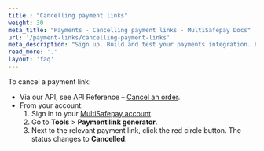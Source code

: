 ```yaml
---
title : "Cancelling payment links"
weight: 30
meta_title: "Payments - Cancelling payment links - MultiSafepay Docs"
url: '/payment-links/cancelling-payment-links'
meta_description: "Sign up. Build and test your payments integration. Explore our products and services. Use our API Reference, SDKs, and wrappers. Get support."
read_more: '.'
layout: 'faq'
---
```


To cancel a payment link:

- Via our API, see API Reference – [Cancel an order](/api/#cancel-an-order).
- From your account:  
  1. Sign in to your [MultiSafepay account](https://merchant.multisafepay.com).
  2. Go to **Tools** > **Payment link generator**.
  3. Next to the relevant payment link, click the red circle button. The status changes to **Cancelled**. 

